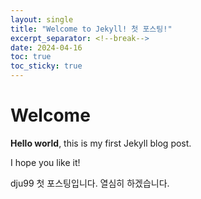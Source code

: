 ```yaml
---
layout: single
title: "Welcome to Jekyll! 첫 포스팅!"
excerpt_separator: <!--break-->
date: 2024-04-16
toc: true
toc_sticky: true
---
```


# Welcome

**Hello world**, this is my first Jekyll blog post.

I hope you like it!

dju99 첫 포스팅입니다.
열심히 하겠습니다.
